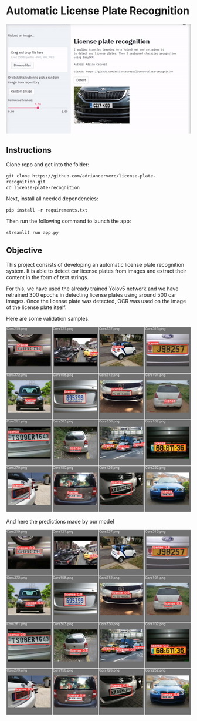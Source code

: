 # Automatic License Plate Recognition

![Streamlit App Gif](app_gif.gif)

## Instructions

Clone repo and get into the folder:
```
git clone https://github.com/adriancervero/license-plate-recognition.git
cd license-plate-recognition
```
Next, install all needed dependencies:
```
pip install -r requirements.txt
```
Then run the following command to launch the app:
```
streamlit run app.py
```


## Objective
This project consists of developing an automatic license plate recognition system. It is able to detect car license plates from images and extract their content in the form of text strings.

For this, we have used the already trained Yolov5 network and we have retrained 300 epochs in detecting license plates using around 500 car images. 
Once the license plate was detected, OCR was used on the image of the license plate itself.

Here are some validation samples.

![true labels](results/test2_labels.jpeg)

And here the predictions made by our model

![true labels](results/test2_pred.jpeg)
